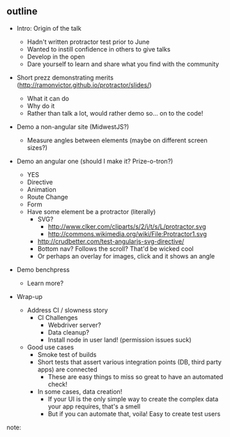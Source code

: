 ##  outline

- Intro: Origin of the talk
	- Hadn't written protractor test prior to June
	- Wanted to instill confidence in others to give talks
	- Develop in the open
	- Dare yourself to learn and share what you find with the community
- Short prezz demonstrating merits (http://ramonvictor.github.io/protractor/slides/)
	- What it can do
	- Why do it		
	- Rather than talk a lot, would rather demo so... on to the code!

- Demo a non-angular site (MidwestJS?)
	- Measure angles between elements (maybe on different screen sizes?)
- Demo an angular one (should I make it? Prize-o-tron?)
	- YES
	- Directive
	- Animation
	- Route Change
	- Form
	- Have some element be a protractor (literally)
		- SVG? 
			- http://www.clker.com/cliparts/s/2/j/t/s/L/protractor.svg
			- http://commons.wikimedia.org/wiki/File:Protractor1.svg
		- http://crudbetter.com/test-angularjs-svg-directive/
		- Bottom nav? Follows the scroll? That'd be wicked cool
		- Or perhaps an overlay for images, click and it shows an angle
- Demo benchpress
	- Learn more?

- Wrap-up
	- Address CI / slowness story
		- CI Challenges
			- Webdriver server?
			- Data cleanup?
			- Install node in user land! (permission issues suck)
	- Good use cases
		- Smoke test of builds
		- Short tests that assert various integration points (DB, third party apps) are connected
			- These are easy things to miss so great to have an automated check!
		- In some cases, data creation! 
			- If your UI is the only simple way to create the complex data your app requires, that's a smell
			- But if you can automate that, voila! Easy to create test users

note:
    
